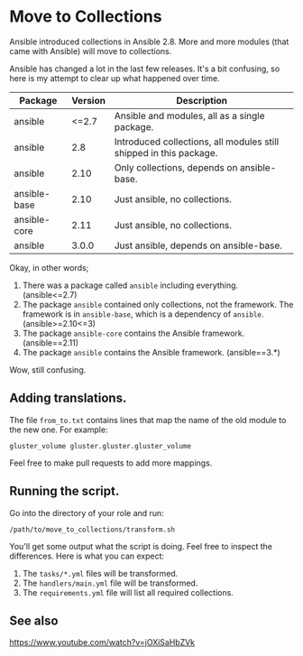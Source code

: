 # Move to Collections

Ansible introduced collections in Ansible 2.8. More and more modules (that came with Ansible) will move to collections.

Ansible has changed a lot in the last few releases. It's a bit confusing, so here is my attempt to clear up what happened over time.

|Package     |Version|Description                                                       |
|------------|-------|------------------------------------------------------------------|
|ansible     |<=2.7  |Ansible and modules, all as a single package.                     |
|ansible     |2.8    |Introduced collections, all modules still shipped in this package.|
|ansible     |2.10   |Only collections, depends on ansible-base.                        |
|ansible-base|2.10   |Just ansible, no collections.                                     |
|ansible-core|2.11   |Just ansible, no collections.                                     |
|ansible     |3.0.0  |Just ansible, depends on ansible-base.                            |

Okay, in other words;

1. There was a package called `ansible` including everything. (ansible<=2.7)
2. The package `ansible` contained only collections, not the framework. The framework is in `ansible-base`, which is a dependency of `ansible`. (ansible>=2.10<=3)
3. The package `ansible-core` contains the Ansible framework. (ansible==2.11)
4. The package `ansible` contains the Ansible framework. (ansible==3.*)

Wow, still confusing.

## Adding translations.

The file `from_to.txt` contains lines that map the name of the old module to the new one. For example:

```text
gluster_volume gluster.gluster.gluster_volume
```

Feel free to make pull requests to add more mappings.

## Running the script.

Go into the directory of your role and run:

```shell
/path/to/move_to_collections/transform.sh
```

You'll get some output what the script is doing. Feel free to inspect the differences. Here is what you can expect:

1. The `tasks/*.yml` files will be transformed.
2. The `handlers/main.yml` file will be transformed.
3. The `requirements.yml` file will list all required collections.


## See also

https://www.youtube.com/watch?v=jOXiSaHbZVk
